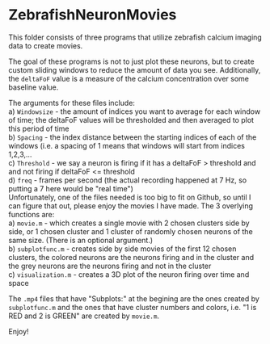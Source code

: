 # ZebrafishNeuronMovies

This folder consists of three programs that utilize zebrafish calcium imaging data to create movies. <br/>

The goal of these programs is not to just plot these neurons, but to create custom sliding windows to reduce the amount of data you see. Additionally, the ```deltaFoF``` value is a measure of the calcium concentration over some baseline value.<br/>


The arguments for these files include: <br/>
  a) ```Windowsize``` - the amount of indices you want to average for each window of time; the deltaFoF values will be thresholded and then averaged to plot this period of time <br/>
  b) ```Spacing``` - the index distance between the starting indices of each of the windows (i.e. a spacing of 1 means that windows will start from indices 1,2,3,...<br/>
  c) ```Threshold``` - we say a neuron is firing if it has a deltaFoF > threshold and and not firing if deltaFoF <= threshold<br/>
  d) ```freq``` - frames per second (the actual recording happened at 7 Hz, so putting a 7 here would be "real time")<br/>
Unfortunately, one of the files needed is too big to fit on Github, so until I can figure that out, please enjoy the movies I have made. The 3 overlying functions are: <br/>
  a) ```movie.m``` - which creates a single movie with 2 chosen clusters side by side, or 1 chosen cluster and 1 cluster of randomly chosen neurons of the same size. (There is an optional argument.) <br/>
  b) ```subplotfunc.m``` - creates side by side movies of the first 12 chosen clusters, the colored neurons are the neurons firing and in the cluster and the grey neurons are the neurons firing and not in the cluster<br/>
  c) ```visualization.m``` - creates a 3D plot of the neuron firing over time and space <br/>
  
 The ```.mp4``` files that have "Subplots:" at the begining are the ones created by ```subplotfunc.m``` and the ones that have cluster numbers and colors, i.e. "1 is RED and 2 is GREEN" are created by ```movie.m```. <br/>
 
 Enjoy!

